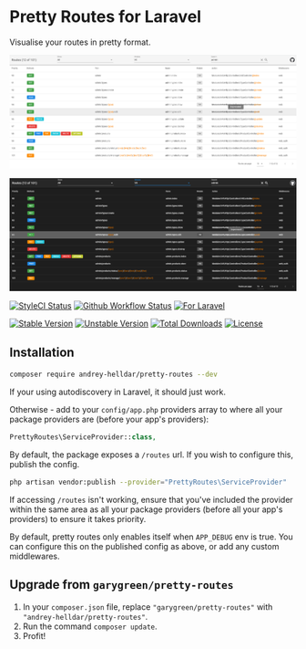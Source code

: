 # Pretty Routes for Laravel

Visualise your routes in pretty format.

<p align="center">
    <img src="/.github/home-page-images/light.png?raw=true" alt="Pretty RoutesLight Theme"/>
</p>

<p align="center">
    <img src="/.github/home-page-images/dark.png?raw=true" alt="Pretty Routes Dark Theme"/>
</p>

[![StyleCI Status][badge_styleci]][link_styleci]
[![Github Workflow Status][badge_build]][link_build]
[![For Laravel][badge_laravel]][link_packagist]

[![Stable Version][badge_stable]][link_packagist]
[![Unstable Version][badge_unstable]][link_packagist]
[![Total Downloads][badge_downloads]][link_packagist]
[![License][badge_license]][link_license]

## Installation

```bash
composer require andrey-helldar/pretty-routes --dev
```

If your using autodiscovery in Laravel, it should just work.

Otherwise - add to your `config/app.php` providers array to where all your package providers are (before your app's providers):

```php
PrettyRoutes\ServiceProvider::class,
```

By default, the package exposes a `/routes` url. If you wish to configure this, publish the config.

```bash
php artisan vendor:publish --provider="PrettyRoutes\ServiceProvider"
```

If accessing `/routes` isn't working, ensure that you've included the provider within the same area as all your package providers (before all your app's providers) to ensure it takes priority.

By default, pretty routes only enables itself when `APP_DEBUG` env is true. You can configure this on the published config as above, or add any custom middlewares.

## Upgrade from `garygreen/pretty-routes`

1. In your `composer.json` file, replace `"garygreen/pretty-routes"` with `"andrey-helldar/pretty-routes"`.
2. Run the command `composer update`.
3. Profit!

[badge_styleci]:    https://styleci.io/repos/130698068/shield
[badge_build]:      https://img.shields.io/github/workflow/status/andrey-helldar/pretty-routes/phpunit?style=flat-square
[badge_laravel]:    https://img.shields.io/badge/Laravel-5.x%20%7C%206.x%20%7C%207.x%20%7C%208.x-orange.svg?style=flat-square
[badge_stable]:     https://img.shields.io/github/v/release/andrey-helldar/pretty-routes?label=stable&style=flat-square
[badge_unstable]:   https://img.shields.io/badge/unstable-dev--main-orange?style=flat-square
[badge_downloads]:  https://img.shields.io/packagist/dt/andrey-helldar/pretty-routes.svg?style=flat-square
[badge_license]:    https://img.shields.io/packagist/l/andrey-helldar/pretty-routes.svg?style=flat-square

[link_styleci]:     https://github.styleci.io/repos/130698068
[link_build]:       https://github.com/andrey-helldar/pretty-routes/actions
[link_packagist]:   https://packagist.org/packages/andrey-helldar/pretty-routes
[link_license]:     LICENSE
